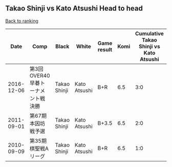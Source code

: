 ## Takao Shinji vs Kato Atsushi Head to head

[Back to ranking](../../index.md)




| **Date** | **Comp** | **Black** | **White** | **Game result** | **Komi** | **Cumulative Takao Shinji vs Kato Atsushi** | **Takao Shinji streak** | **Kato Atsushi streak** | 
| --- | --- | --- | --- | --- | --- | --- | --- | --- |
| 2016-12-06 | 第3回OVER40早碁トーナメント戦決勝 | Takao Shinji | Kato Atsushi | B+R | 6.5 | 3:0 | 3 | 0 | 
| 2011-09-01 | 第67期本因坊戦予選 | Takao Shinji | Kato Atsushi | B+3.5 | 6.5 | 2:0 | 2 | 0 | 
| 2010-09-09 | 第35期棋聖戦Aリーグ | Takao Shinji | Kato Atsushi | B+R | 6.5 | 1:0 | 1 | 0 |




